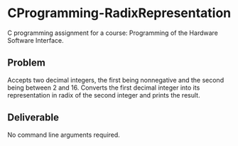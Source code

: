 # CProgramming-RadixRepresentation
C programming assignment for a course: Programming of the Hardware Software Interface.

## Problem
Accepts two decimal integers, the first being nonnegative and the second being between 2 and 16. Converts the first decimal integer into its representation in radix of the second integer and prints the result.

## Deliverable
No command line arguments required.
